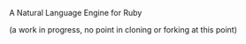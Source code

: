 A Natural Language Engine for Ruby

(a work in progress, no point in cloning or forking at this point)
